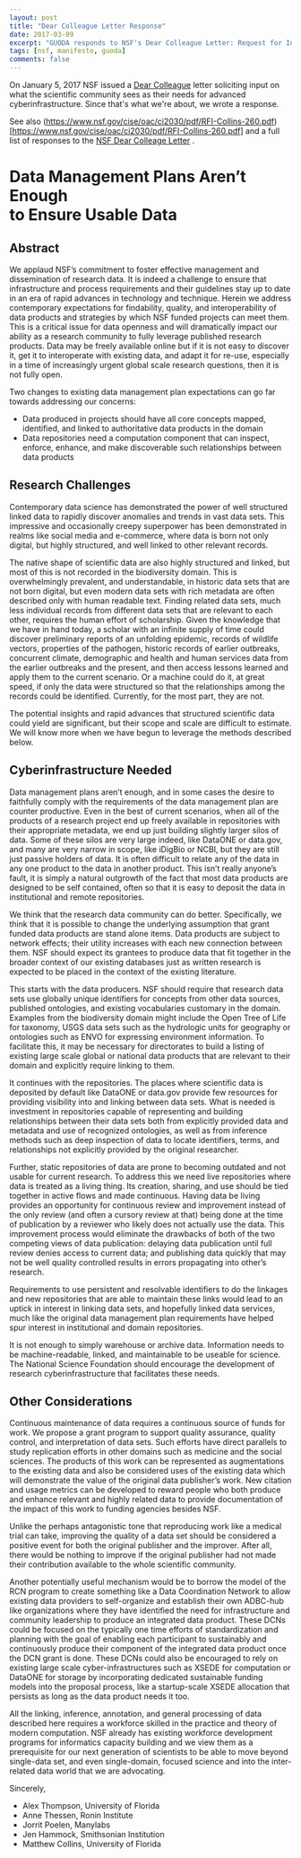 ```yaml
---
layout: post
title: "Dear Colleague Letter Response"
date: 2017-03-09
excerpt: "GUODA responds to NSF's Dear Colleague Letter: Request for Information on Future Needs for Advanced Cyberinfrastructure to Support Science and Engineering Research"
tags: [nsf, manifesto, guoda]
comments: false
---
```


On January 5, 2017 NSF issued a [Dear Colleague](https://www.nsf.gov/publications/pub_summ.jsp?ods_key=nsf17031) letter soliciting input on what 
the scientific community sees as their needs for advanced cyberinfrastructure. 
Since that's what we're about, we wrote a response.

See also (https://www.nsf.gov/cise/oac/ci2030/pdf/RFI-Collins-260.pdf)[https://www.nsf.gov/cise/oac/ci2030/pdf/RFI-Collins-260.pdf] and a full list of responses to the [NSF Dear Colleage Letter](https://www.nsf.gov/cise/oac/ci2030/rfi_responses.jsp) .

<h1>Data Management Plans Aren’t Enough<br />to Ensure Usable Data</h1>

## Abstract 

We applaud NSF’s commitment to foster effective management and dissemination of research data. It is indeed a challenge to ensure that infrastructure and process requirements and their guidelines stay up to date in an era of rapid advances in technology and technique. Herein we address contemporary expectations for findability, quality, and interoperability of data products and strategies by which NSF funded projects can meet them. This is a critical issue for data openness and will dramatically impact our ability as a research community to fully leverage published research products. Data may be freely available online but if it is not easy to discover it, get it to interoperate with existing data, and adapt it for re-use, especially in a time of increasingly urgent global scale research questions, then it is not fully open.

Two changes to existing data management plan expectations can go far towards addressing our concerns:

  * Data produced in projects should have all core concepts mapped, identified, and linked to authoritative data products in the domain
  * Data repositories need a computation component that can inspect, enforce, enhance, and make discoverable such relationships between data products

## Research Challenges

Contemporary data science has demonstrated the power of well structured linked data to rapidly discover anomalies and trends in vast data sets. This impressive and occasionally creepy superpower has been demonstrated in realms like social media and e-commerce, where data is born not only digital, but highly structured, and well linked to other relevant records. 

The native shape of scientific data are also highly structured and linked, but most of this is not recorded in the biodiversity domain. This is overwhelmingly prevalent, and understandable, in historic data sets that are not born digital, but even modern data sets with rich metadata are often described only with human readable text. Finding related data sets, much less individual records from different data sets that are relevant to each other, requires the human effort of scholarship. Given the knowledge that we have in hand today, a scholar with an infinite supply of time could discover preliminary reports of an unfolding epidemic, records of wildlife vectors, properties of the pathogen, historic records of earlier outbreaks, concurrent climate, demographic and health and human services data from the earlier outbreaks and the present, and then access lessons learned and apply them to the current scenario. Or a machine could do it, at great speed, if only the data were structured so that the relationships among the records could be identified. Currently, for the most part, they are not. 

The potential insights and rapid advances that structured scientific data could yield are significant, but their scope and scale are difficult to estimate. We will know more when we have begun to leverage the methods described below. 

## Cyberinfrastructure Needed

Data management plans aren’t enough, and in some cases the desire to faithfully comply with the requirements of the data management plan are counter productive. Even in the best of current scenarios, when all of the products of a research project end up freely available in repositories with their appropriate metadata, we end up just building slightly larger silos of data. Some of these silos are very large indeed, like DataONE or data.gov, and many are very narrow in scope, like iDigBio or NCBI, but they are still just passive holders of data. It is often difficult to relate any of the data in any one product to the data in another product. This isn’t really anyone’s fault, it is simply a natural outgrowth of the fact that most data products are designed to be self contained, often so that it is easy to deposit the data in institutional and remote repositories.

We think that the research data community can do better. Specifically, we think that it is possible to change the underlying assumption that grant funded data products are stand alone items. Data products are subject to network effects; their utility increases with each new connection between them. NSF should expect its grantees to produce data that fit together in the broader context of our existing databases just as written research is expected to be placed in the context of the existing literature.

This starts with the data producers. NSF should require that research data sets use globally unique identifiers for concepts from other data sources, published ontologies, and existing vocabularies customary in the domain. Examples from the biodiversity domain might include the Open Tree of Life for taxonomy, USGS data sets such as the hydrologic units for geography or ontologies such as ENVO for expressing environment information. To facilitate this, it may be necessary for directorates to build a listing of existing large scale global or national data products that are relevant to their domain and explicitly require linking to them. 

It continues with the repositories. The places where scientific data is deposited by default like DataONE or data.gov provide few resources for providing visibility into and linking between data sets. What is needed is investment in repositories capable of representing and building relationships between their data sets both from explicitly provided data and metadata and use of recognized ontologies, as well as from inference methods such as deep inspection of data to locate identifiers, terms, and relationships not explicitly provided by the original researcher.

Further, static repositories of data are prone to becoming outdated and not usable for current research. To address this we need live repositories where data is treated as a living thing. Its creation, sharing, and use should be tied together in active flows and made continuous. Having data be living provides an opportunity for continuous review and improvement instead of the only review (and often a cursory review at that) being done at the time of publication by a reviewer who likely does not actually use the data. This improvement process would eliminate the drawbacks of both of the two competing views of data publication: delaying data publication until full review denies access to current data; and publishing data quickly that may not be well quality controlled results in errors propagating into other’s research.

Requirements to use persistent and resolvable identifiers to do the linkages and new repositories that are able to maintain these links would lead to an uptick in interest in linking data sets, and hopefully linked data services, much like the original data management plan requirements have helped spur interest in institutional and domain repositories.

It is not enough to simply warehouse or archive data. Information needs to be machine-readable, linked, and maintainable to be useable for science. The National Science Foundation should encourage the development of research cyberinfrastructure that facilitates these needs.

## Other Considerations

Continuous maintenance of data requires a continuous source of funds for work. We propose a grant program to support quality assurance, quality control, and interpretation of data sets. Such efforts have direct parallels to study replication efforts in other domains such as medicine and the social sciences. The products of this work can be represented as augmentations to the existing data and also be considered uses of the existing data which will demonstrate the value of the original data publisher’s work. New citation and usage metrics can be developed to reward people who both produce and enhance relevant and highly related data to provide documentation of the impact of this work to funding agencies besides NSF.

Unlike the perhaps antagonistic tone that reproducing work like a medical trial can take, improving the quality of a data set should be considered a positive event for both the original publisher and the improver. After all, there would be nothing to improve if the original publisher had not made their contribution available to the whole scientific community.

Another potentially useful mechanism would be to borrow the model of the RCN program to create something like a Data Coordination Network to allow existing data providers to self-organize and establish their own ADBC-hub like organizations where they have identified the need for infrastructure and community leadership to produce an integrated data product. These DCNs could be focused on the typically one time efforts of standardization and planning with the goal of enabling each participant to sustainably and continuously produce their component of the integrated data product once the DCN grant is done. These DCNs could also be encouraged to rely on existing large scale cyber-infrastructures such as XSEDE for computation or DataONE for storage by incorporating dedicated sustainable funding models into the proposal process, like a startup-scale XSEDE allocation that persists as long as the data product needs it too.

All the linking, inference, annotation, and general processing of data described here requires a workforce skilled in the practice and theory of modern computation. NSF already has existing workforce development programs for informatics capacity building and we view them as a prerequisite for our next generation of scientists to be able to move beyond single-data set, and even single-domain, focused science and into the inter-related data world that we are advocating.

Sincerely,

  * Alex Thompson, University of Florida
  * Anne Thessen, Ronin Institute
  * Jorrit Poelen, Manylabs
  * Jen Hammock, Smithsonian Institution
  * Matthew Collins, University of Florida

